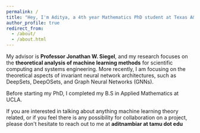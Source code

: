 ```yaml
---
permalink: /
title: "Hey, I'm Aditya, a 4th year Mathematics PhD student at Texas A&M"
author_profile: true
redirect_from: 
  - /about/
  - /about.html
---
```


My advisor is **Professor Jonathan W. Siegel**, and my research focuses on the **theoretical analysis of machine learning methods** for scientific computing and systems engineering. More recently, I am focusing on the theoretical aspects of invariant neural network architectures, such as DeepSets, DeepOSets, and Graph Neural Networks (GNNs). 

Before starting my PhD, I completed my B.S in Applied Mathematics at UCLA.

If you are interested in talking about anything machine learning theory related, or if you feel there is any possibility for collaboration on a project, please don't hesitate to reach out to me at **aditnambiar at tamu dot edu**




